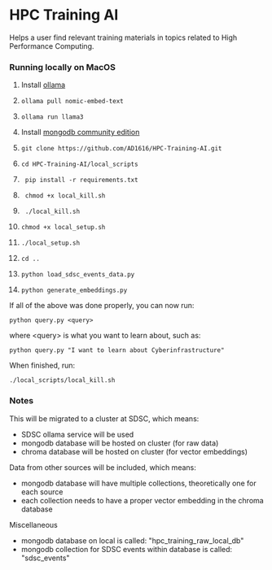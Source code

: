 # HPC Training AI

Helps a user find relevant training materials in topics related to High Performance Computing. 

### Running locally on MacOS

1. Install [ollama](https://ollama.com/)
2. ```
   ollama pull nomic-embed-text
   ```
3. ```
   ollama run llama3
   ```
4. Install [mongodb community edition](https://www.mongodb.com/try/download/community)
5. ```
   git clone https://github.com/AD1616/HPC-Training-AI.git
   ```
6. ```
   cd HPC-Training-AI/local_scripts
   ```
7. ```
    pip install -r requirements.txt
   ```
8. ```
    chmod +x local_kill.sh
    ```
9. ```
    ./local_kill.sh
    ```
10. ```
    chmod +x local_setup.sh
    ```
11. ```
    ./local_setup.sh
    ```
12. ```
    cd ..
    ```
13. ```
    python load_sdsc_events_data.py
    ```
14. ```
    python generate_embeddings.py
    ```

If all of the above was done properly, you can now run:

```
python query.py <query>
```

where \<query\> is what you want to learn about, such as:

```
python query.py "I want to learn about Cyberinfrastructure"
```

When finished, run:

```
./local_scripts/local_kill.sh
```

### Notes

This will be migrated to a cluster at SDSC, which means:
* SDSC ollama service will be used
* mongodb database will be hosted on cluster (for raw data)
* chroma database will be hosted on cluster (for vector embeddings)

Data from other sources will be included, which means:
* mongodb database will have multiple collections, theoretically one for each source
* each collection needs to have a proper vector embedding in the chroma database

Miscellaneous
* mongodb database on local is called: "hpc_training_raw_local_db"
* mongodb collection for SDSC events within database is called: "sdsc_events"
